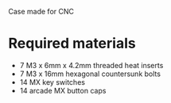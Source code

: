 Case made for CNC

# Required materials

- 7 M3 x 6mm x 4.2mm threaded heat inserts
- 7 M3 x 16mm hexagonal countersunk bolts
- 14 MX key switches
- 14 arcade MX button caps
